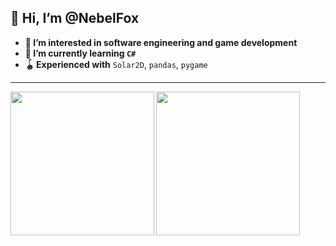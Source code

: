 👋 Hi, I’m @NebelFox  
---
- **👀 I’m interested in software engineering and game development**
- **🌱 I’m currently learning `C#`**
- **🪀 Experienced with** `Solar2D`, `pandas`, `pygame`

<!--
---
![NebelFox's GitHub stats](https://github-readme-stats.vercel.app/api?username=NebelFox&show_icons=true&theme=nightowl&border_radius=15)  
![NebelFox's GitHub stats](https://github-readme-stats.vercel.app/api/top-langs/?username=NebelFox&theme=nightowl&hide=cmake&layout=compact&border_radius=15&card_width=445)
-->

---
<img src="https://github-readme-stats.vercel.app/api?username=NebelFox&show_icons=true&theme=nightowl&border_radius=20" align="left" height="230">
<img src="https://github-readme-stats.vercel.app/api/top-langs/?username=NebelFox&theme=nightowl&hide=cmake&layout=default&border_radius=20" align="center" padding="50,0,0,0" height="230">
